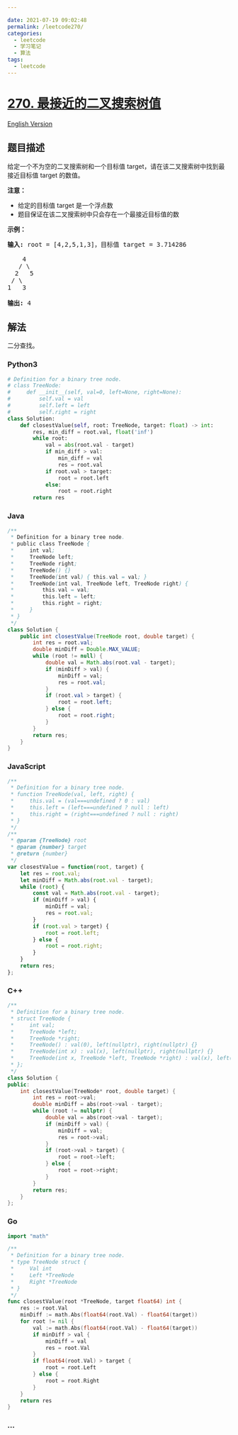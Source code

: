```yaml
---

date: 2021-07-19 09:02:48
permalink: /leetcode270/
categories:
  - leetcode
  - 学习笔记
  - 算法  
tags:
  - leetcode
---
```

# [270. 最接近的二叉搜索树值](https://leetcode-cn.com/problems/closest-binary-search-tree-value)

[English Version](https://cdn.jsdelivr.net/gh/doocs/leetcode@main/solution/0200-0299/0270.Closest%20Binary%20Search%20Tree%20Value/README_EN.md)

## 题目描述

<!-- 这里写题目描述 -->

<p>给定一个不为空的二叉搜索树和一个目标值 target，请在该二叉搜索树中找到最接近目标值 target 的数值。</p>

<p><strong>注意：</strong></p>

<ul>
	<li>给定的目标值 target 是一个浮点数</li>
	<li>题目保证在该二叉搜索树中只会存在一个最接近目标值的数</li>
</ul>

<p><strong>示例：</strong></p>

<pre><strong>输入:</strong> root = [4,2,5,1,3]，目标值 target = 3.714286

    4
   / \
  2   5
 / \
1   3

<strong>输出:</strong> 4
</pre>


## 解法

<!-- 这里可写通用的实现逻辑 -->

二分查找。

<!-- tabs:start -->

### **Python3**

<!-- 这里可写当前语言的特殊实现逻辑 -->

```python
# Definition for a binary tree node.
# class TreeNode:
#     def __init__(self, val=0, left=None, right=None):
#         self.val = val
#         self.left = left
#         self.right = right
class Solution:
    def closestValue(self, root: TreeNode, target: float) -> int:
        res, min_diff = root.val, float('inf')
        while root:
            val = abs(root.val - target)
            if min_diff > val:
                min_diff = val
                res = root.val
            if root.val > target:
                root = root.left
            else:
                root = root.right
        return res
```

### **Java**

<!-- 这里可写当前语言的特殊实现逻辑 -->

```java
/**
 * Definition for a binary tree node.
 * public class TreeNode {
 *     int val;
 *     TreeNode left;
 *     TreeNode right;
 *     TreeNode() {}
 *     TreeNode(int val) { this.val = val; }
 *     TreeNode(int val, TreeNode left, TreeNode right) {
 *         this.val = val;
 *         this.left = left;
 *         this.right = right;
 *     }
 * }
 */
class Solution {
    public int closestValue(TreeNode root, double target) {
        int res = root.val;
        double minDiff = Double.MAX_VALUE;
        while (root != null) {
            double val = Math.abs(root.val - target);
            if (minDiff > val) {
                minDiff = val;
                res = root.val;
            }
            if (root.val > target) {
                root = root.left;
            } else {
                root = root.right;
            }
        }
        return res;
    }
}
```

### **JavaScript**

```js
/**
 * Definition for a binary tree node.
 * function TreeNode(val, left, right) {
 *     this.val = (val===undefined ? 0 : val)
 *     this.left = (left===undefined ? null : left)
 *     this.right = (right===undefined ? null : right)
 * }
 */
/**
 * @param {TreeNode} root
 * @param {number} target
 * @return {number}
 */
var closestValue = function(root, target) {
    let res = root.val;
    let minDiff = Math.abs(root.val - target);
    while (root) {
        const val = Math.abs(root.val - target);
        if (minDiff > val) {
            minDiff = val;
            res = root.val;
        }
        if (root.val > target) {
            root = root.left;
        } else {
            root = root.right;
        }
    }
    return res;
};
```

### **C++**

```cpp
/**
 * Definition for a binary tree node.
 * struct TreeNode {
 *     int val;
 *     TreeNode *left;
 *     TreeNode *right;
 *     TreeNode() : val(0), left(nullptr), right(nullptr) {}
 *     TreeNode(int x) : val(x), left(nullptr), right(nullptr) {}
 *     TreeNode(int x, TreeNode *left, TreeNode *right) : val(x), left(left), right(right) {}
 * };
 */
class Solution {
public:
    int closestValue(TreeNode* root, double target) {
        int res = root->val;
        double minDiff = abs(root->val - target);
        while (root != nullptr) {
            double val = abs(root->val - target);
            if (minDiff > val) {
                minDiff = val;
                res = root->val;
            }
            if (root->val > target) {
                root = root->left;
            } else {
                root = root->right;
            }
        }
        return res;
    }
};
```

### **Go**

```go
import "math"

/**
 * Definition for a binary tree node.
 * type TreeNode struct {
 *     Val int
 *     Left *TreeNode
 *     Right *TreeNode
 * }
 */
func closestValue(root *TreeNode, target float64) int {
	res := root.Val
	minDiff := math.Abs(float64(root.Val) - float64(target))
	for root != nil {
		val := math.Abs(float64(root.Val) - float64(target))
		if minDiff > val {
			minDiff = val
			res = root.Val
		}
		if float64(root.Val) > target {
			root = root.Left
		} else {
			root = root.Right
		}
	}
	return res
}
```

### **...**

```

```

<!-- tabs:end -->
